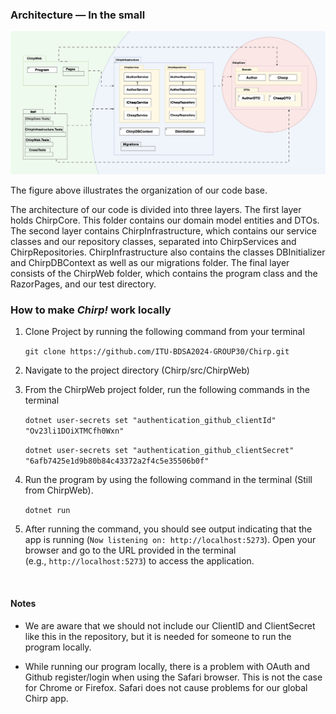 
### Architecture — In the small

![Illustration of Chirp Architecture](../docs/images/ChirpArchitecture.png)

The figure above illustrates the organization of our code base. 

The architecture of our code is divided into three layers. The first layer holds ChirpCore. This folder contains our domain model entities and DTOs. The second layer contains ChirpInfrastructure, which contains our service classes and our repository classes, separated into ChirpServices and ChirpRepositories. ChirpInfrastructure also contains the classes DBInitializer and ChirpDBContext as well as our migrations folder. 
The final layer consists of the ChirpWeb folder, which contains the program class and the RazorPages,  and our test directory. 


### How to make _Chirp!_ work locally

1. Clone Project by running the following command from your terminal

    `git clone https://github.com/ITU-BDSA2024-GROUP30/Chirp.git`

2. Navigate to the project directory (Chirp/src/ChirpWeb)

3. From the ChirpWeb project folder, run the following commands in the terminal

    `dotnet user-secrets set "authentication_github_clientId" "Ov23li1DOiXTMCfh0Wxn"`

    `dotnet user-secrets set "authentication_github_clientSecret" "6afb7425e1d9b80b84c43372a2f4c5e35506b0f"`
	


4. Run the program by using the following command in the terminal (Still from ChirpWeb). 

    `dotnet run`


5. After running the command, you should see output indicating that the app is running (`Now listening on: http://localhost:5273`).    Open your browser and go to the URL provided in the terminal (e.g., `http://localhost:5273`) to access the application.


<br>

#### Notes 

- We are aware that we should not include our ClientID and ClientSecret like this in the repository, but it is needed for someone to run the program locally. 


- While running our program locally, there is a problem with OAuth and Github register/login when using the Safari browser. This is not the case for Chrome or Firefox. Safari does not cause problems for our global Chirp app. 